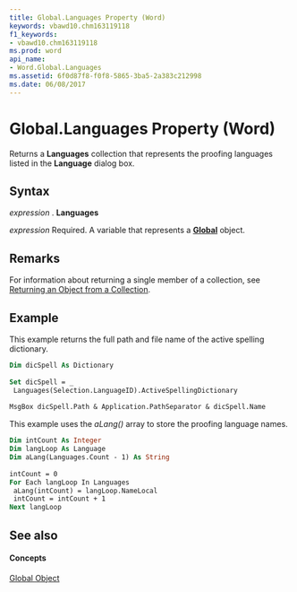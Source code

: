 ```yaml
---
title: Global.Languages Property (Word)
keywords: vbawd10.chm163119118
f1_keywords:
- vbawd10.chm163119118
ms.prod: word
api_name:
- Word.Global.Languages
ms.assetid: 6f0d87f8-f0f8-5865-3ba5-2a383c212998
ms.date: 06/08/2017
---
```



# Global.Languages Property (Word)

Returns a  **Languages** collection that represents the proofing languages listed in the **Language** dialog box.


## Syntax

 _expression_ . **Languages**

 _expression_ Required. A variable that represents a **[Global](global-object-word.md)** object.


## Remarks

For information about returning a single member of a collection, see [Returning an Object from a Collection](http://msdn.microsoft.com/library/28f76384-f495-9640-a7c8-10ada3fac727%28Office.15%29.aspx).


## Example

This example returns the full path and file name of the active spelling dictionary.


```vb
Dim dicSpell As Dictionary 
 
Set dicSpell = _ 
 Languages(Selection.LanguageID).ActiveSpellingDictionary 
 
MsgBox dicSpell.Path & Application.PathSeparator & dicSpell.Name
```

This example uses the  _aLang()_ array to store the proofing language names.




```vb
Dim intCount As Integer 
Dim langLoop As Language 
Dim aLang(Languages.Count - 1) As String 
 
intCount = 0 
For Each langLoop In Languages 
 aLang(intCount) = langLoop.NameLocal 
 intCount = intCount + 1 
Next langLoop
```


## See also


#### Concepts


[Global Object](global-object-word.md)

